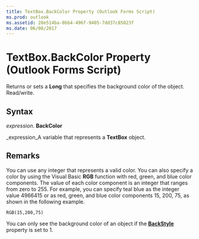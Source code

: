 ```yaml
---
title: TextBox.BackColor Property (Outlook Forms Script)
ms.prod: outlook
ms.assetid: 28e514ba-0bb4-496f-9405-7dd37c85023f
ms.date: 06/08/2017
---
```



# TextBox.BackColor Property (Outlook Forms Script)

Returns or sets a  **Long** that specifies the background color of the object. Read/write.


## Syntax

 _expression_. **BackColor**

 _expression_A variable that represents a  **TextBox** object.


## Remarks

You can use any integer that represents a valid color. You can also specify a color by using the Visual Basic  **RGB** function with red, green, and blue color components. The value of each color component is an integer that ranges from zero to 255. For example, you can specify teal blue as the integer value 4966415 or as red, green, and blue color components 15, 200, 75, as shown in the following example.


```
RGB(15,200,75)
```

You can only see the background color of an object if the  **[BackStyle](Outlook.textbox.backstyle.md)** property is set to 1.


